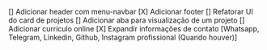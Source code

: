 [] Adicionar header com menu-navbar 
[X] Adicionar footer
[] Refatorar UI do card de projetos
[] Adicionar aba para visualização de um projeto
[] Adicionar curriculo online
[X] Expandir informações de contato [Whatsapp, Telegram, Linkedin, Github, Instagram profissional (Quando houver)]